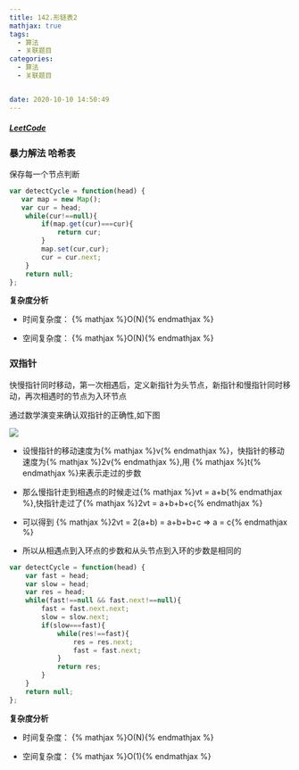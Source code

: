 ```yaml
---
title: 142.形链表2
mathjax: true
tags:
  - 算法
  - 关联题目
categories:
  - 算法
  - 关联题目


date: 2020-10-10 14:50:49
---
```


##### [LeetCode](https://leetcode-cn.com/problems/linked-list-cycle-ii/)

### 暴力解法 哈希表

保存每一个节点判断

```javascript
var detectCycle = function(head) {
   var map = new Map();
   var cur = head;
    while(cur!==null){
        if(map.get(cur)===cur){
            return cur;
        }
        map.set(cur,cur);
        cur = cur.next;
    }
    return null;
};
```

**复杂度分析**

+ 时间复杂度： {% mathjax %}O(N){% endmathjax %}

+ 空间复杂度： {% mathjax %}O(N){% endmathjax %}

### 双指针

快慢指针同时移动，第一次相遇后，定义新指针为头节点，新指针和慢指针同时移动，再次相遇时的节点为入环节点

通过数学演变来确认双指针的正确性,如下图

![](0001.png)

+ 设慢指针的移动速度为{% mathjax %}v{% endmathjax %}，快指针的移动速度为{% mathjax %}2v{% endmathjax %},用 {% mathjax %}t{% endmathjax %}来表示走过的步数

+ 那么慢指针走到相遇点的时候走过{% mathjax %}vt = a+b{% endmathjax %},快指针走过了{% mathjax %}2vt = a+b+b+c{% endmathjax %}

+ 可以得到 {% mathjax %}2vt = 2(a+b) = a+b+b+c => a = c{% endmathjax %}

+ 所以从相遇点到入环点的步数和从头节点到入环的步数是相同的
 
```javascript
var detectCycle = function(head) {
    var fast = head;
    var slow = head;
    var res = head;
    while(fast!==null && fast.next!==null){
        fast = fast.next.next;
        slow = slow.next;
        if(slow===fast){
            while(res!==fast){
                res = res.next;
                fast = fast.next;
            }
            return res;
        }
    }
    return null;
};
```

**复杂度分析**

+ 时间复杂度： {% mathjax %}O(N){% endmathjax %}

+ 空间复杂度： {% mathjax %}O(1){% endmathjax %}

